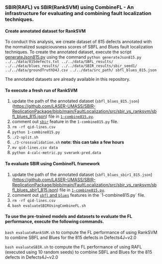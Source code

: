 ### SBIR(RAFL) vs SBIR(RankSVM) using CombineFL - An infrastructure for evaluating and combining fault localization techniques.

#### Create annotated dataset for RankSVM

To conduct this analysis, we create dataset of 815 defects annotated with the normalized suspiciousness scores of SBFL and Blues fault localization techniques. To create the annotated dataset, execute the script [generateJson815.py](https://github.com/LASER-UMASS/SBIR-ReplicationPackage/blob/main/FaultLocalization/src/sbir_vs_ranksvm/generateJson815.py) using the command
`python generateJson815.py ../../data/815defects.txt ../../data/SBFL_results/ ../../data/blues_results/ ../../data/SBIR_results/sbir_seed1/ ../../data/groundTruthD4J.csv ../../data/src_path/ sbfl_blues_815.json`

The annotated datasets are already available in this repository. 

#### To execute a fresh run of RankSVM 

1. update the path of the annotated dataset (`sbfl_blues_815.json`)(https://github.com/LASER-UMASS/SBIR-ReplicationPackage/blob/main/FaultLocalization/src/sbir_vs_ranksvm/sbfl_blues_815.json) file in [`1-combine815.py`](https://github.com/LASER-UMASS/SBIR-ReplicationPackage/blob/7e0e3064e2da206398ba8f41ee8e6977fd77f48d/FaultLocalization/src/sbir_vs_ranksvm/1-combine815.py#L6 ).
2. comment out [`sbir`](https://github.com/LASER-UMASS/SBIR-ReplicationPackage/blob/7f16268b3fc562c303e774f4b0ca837479412c6c/FaultLocalization/src/sbir_vs_ranksvm/1-combine815.py#L12) feature in the `1-combine815.py` file.  
3. `rm -rf qid-lines.csv`
4. `python 1-combine815.py`
5. `./2-split.sh`
6. `./3-crossvalidation.sh`   **note: this can take a few hours**
7. `mv qid-lines.csv data`
8. `python 4-calc-metric.py svmrank-pred.data`

#### To evaluate SBIR using CombineFL framework

1. update the path of the annotated dataset (`sbfl_blues_sbir1_815.json`)(https://github.com/LASER-UMASS/SBIR-ReplicationPackage/blob/main/FaultLocalization/src/sbir_vs_ranksvm/sbfl_blues_sbir1_815.json) file in [`1-combine815.py`](https://github.com/LASER-UMASS/SBIR-ReplicationPackage/blob/7e0e3064e2da206398ba8f41ee8e6977fd77f48d/FaultLocalization/src/sbir_vs_ranksvm/1-combine815.py#L6 ).
2. comment out [`sbfl` and `blues`]([https://github.com/LASER-UMASS/SBIR-ReplicationPackage/blob/7f16268b3fc562c303e774f4b0ca837479412c6c/FaultLocalization/src/sbir_vs_ranksvm/1-combine815.py#L12](https://github.com/LASER-UMASS/SBIR-ReplicationPackage/blob/7f16268b3fc562c303e774f4b0ca837479412c6c/FaultLocalization/src/sbir_vs_ranksvm/1-combine815.py#L9)) features in the `1-combine815.py` file.  
3. `rm -rf qid-lines.csv`
4. `bash evaluateSBIRUsingCombineFL.sh`

#### To use the pre-trained models and datasets to evaluate the FL performance, execute the following commands.

`bash evaluateRankSVM.sh` to compute the FL performance of using RankSVM to combine SBFL and Blues for the 815 defects in Defects4J~v2.0

`bash evaluateSBIR.sh` to compute the FL performance of using RAFL (executed using 10 random seeds) to combine SBFL and Blues for the 815 defects in Defects4J~v2.0
